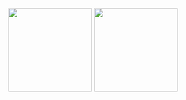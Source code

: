 <div>
    <img height="170" src="https://github-readme-stats.vercel.app/api?username=anuraghazra&show_icons=true&theme=tokyonight">
    <img height="170" src="https://github-readme-stats.vercel.app/api/top-langs/?username=anuraghazra&layout=compact&theme=tokyonight">
</div>
